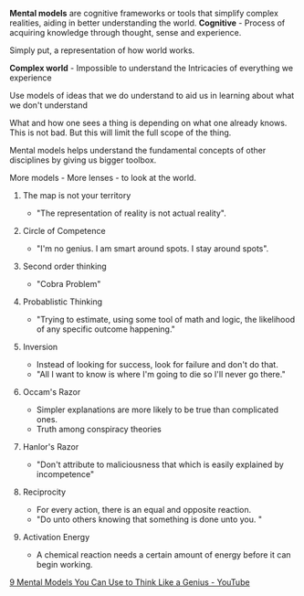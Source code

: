 **Mental models** are cognitive frameworks or tools that simplify complex realities, aiding in better understanding the world.
**Cognitive** - Process of acquiring knowledge through thought, sense and experience. 

Simply put, a representation of how world works.

**Complex world** - Impossible to understand the Intricacies of everything we experience

Use models of ideas that we do understand to aid us in learning about what we don't understand

What and how one sees a thing is depending on what one already knows. This is not bad. But this will limit the full scope of the thing.

Mental models helps understand the fundamental concepts of other disciplines by giving us bigger toolbox. 

More models - More lenses - to look at the world. 


1. The map is not your territory
	- "The representation of reality is not actual reality".
2. Circle of Competence
	- "I'm no genius. I am smart around spots. I stay around spots".
3.  Second order thinking
	- "Cobra Problem"
4. Probablistic Thinking
	- "Trying to estimate, using some tool of math and logic, the likelihood of any specific outcome happening."
5. Inversion
	- Instead of looking for success, look for failure and don't do that.
	- "All I want to know is where I'm going to die so I'll never go there."
6. Occam's Razor
	-   Simpler explanations are more likely to be true than complicated ones.
	-  Truth among conspiracy theories

7.  Hanlor's Razor
	-  "Don't attribute to maliciousness that which is easily explained by incompetence"
8. Reciprocity 
	- For every action, there is an equal and opposite reaction.
	- "Do unto others knowing that something is done unto you. "
9. Activation Energy
	-  A chemical reaction needs a certain amount of energy before it can begin working. 



[9 Mental Models You Can Use to Think Like a Genius - YouTube](https://www.youtube.com/watch?v=ocMH2l2ptpc&t=613s)




 